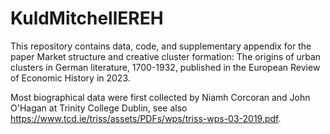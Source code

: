# KuldMitchellEREH

This repository contains data, code, and supplementary appendix for the paper Market structure and creative cluster formation: The origins of urban clusters in German literature, 1700-1932, published in the European Review of Economic History in 2023.

Most biographical data were first collected by Niamh Corcoran and John O'Hagan at Trinity College Dublin, see also https://www.tcd.ie/triss/assets/PDFs/wps/triss-wps-03-2019.pdf.
